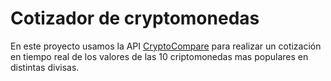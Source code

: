 # Cotizador de cryptomonedas

En este proyecto usamos la API [CryptoCompare](https://min-api.cryptocompare.com/) para realizar un cotización en tiempo real de los valores de las 10 criptomonedas mas populares en distintas divisas.